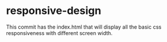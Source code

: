 # responsive-design
This commit has the index.html that will display all the basic css responsiveness with different screen width.
